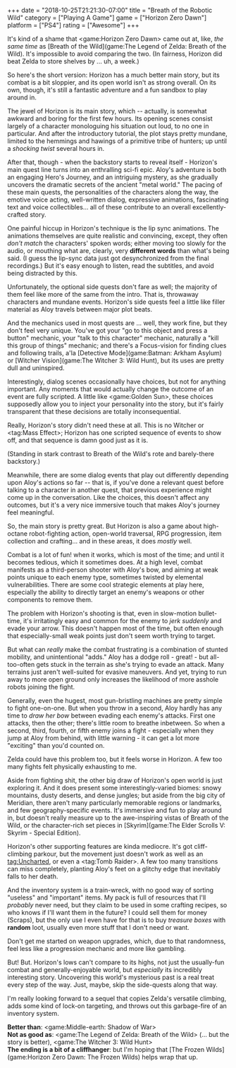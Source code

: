 +++
date = "2018-10-25T21:21:30-07:00"
title = "Breath of the Robotic Wild"
category = ["Playing A Game"]
game = ["Horizon Zero Dawn"]
platform = ["PS4"]
rating = ["Awesome"]
+++

It's kind of a shame that <game:Horizon Zero Dawn> came out at, like, <i>the same time</i> as [Breath of the Wild](game:The Legend of Zelda: Breath of the Wild).  It's impossible to avoid comparing the two.  (In fairness, Horizon did beat Zelda to store shelves by ... uh, a week.)

So here's the short version: Horizon has a much better main story, but its combat is a bit sloppier, and its open world isn't as strong overall.  On its own, though, it's still a fantastic adventure and a fun sandbox to play around in.

The jewel of Horizon is its main story, which -- actually, is somewhat awkward and boring for the first few hours.  Its opening scenes consist largely of a character monologuing his situation out loud, to no one in particular.  And after the introductory tutorial, the plot stays pretty mundane, limited to the hemmings and hawings of a primitive tribe of hunters; up until a <i>shocking twist</i> several hours in.

After that, though - when the backstory starts to reveal itself - Horizon's main quest line turns into an enthralling sci-fi epic.  Aloy's adventure is both an engaging Hero's Journey, and an intriguing mystery, as she gradually uncovers the dramatic secrets of the ancient "metal world."  The pacing of these main quests, the personalities of the characters along the way, the emotive voice acting, well-written dialog, expressive animations, fascinating text and voice collectibles... all of these contribute to an overall excellently-crafted story.

One painful hiccup in Horizon's technique is the lip sync animations.  The animations themselves are quite realistic and convincing, except, they often <i>don't match</i> the characters' spoken words; either moving too slowly for the audio, or mouthing what are, clearly, very <b>different words</b> than what's being said.  (I guess the lip-sync data just got desynchronized from the final recordings.)  But it's easy enough to listen, read the subtitles, and avoid being distracted by this.

Unfortunately, the optional side quests don't fare as well; the majority of them feel like more of the same from the intro.  That is, throwaway characters and mundane events.  Horizon's side quests feel a little like filler material as Aloy travels between major plot beats.

And the mechanics used in most quests are ... well, they work fine, but they don't feel very unique.  You've got your "go to this object and press a button" mechanic, your "talk to this character" mechanic, naturally a "kill this group of things" mechanic; and there's a Focus-vision for finding clues and following trails, a'la [Detective Mode](game:Batman: Arkham Asylum) or [Witcher Vision](game:The Witcher 3: Wild Hunt), but its uses are pretty dull and uninspired.

Interestingly, dialog scenes occasionally have choices, but not for anything important.  Any moments that would actually change the outcome of an event are fully scripted.  A little like <game:Golden Sun>, these choices supposedly allow you to inject your personality into the story, but it's fairly transparent that these decisions are totally inconsequential.

Really, Horizon's story didn't need these at all.  This is no Witcher or <tag:Mass Effect>; Horizon has one scripted sequence of events to show off, and that sequence is damn good just as it is.

(Standing in stark contrast to Breath of the Wild's rote and barely-there backstory.)

Meanwhile, there are some dialog events that play out differently depending upon Aloy's actions so far -- that is, if you've done a relevant quest before talking to a character in another quest, that previous experience might come up in the conversation.  Like the choices, this doesn't affect any outcomes, but it's a very nice immersive touch that makes Aloy's journey feel meaningful.

So, the main story is pretty great.  But Horizon is also a game about high-octane robot-fighting action, open-world traversal, RPG progression, item collection and crafting... and in these areas, it does <i>mostly</i> well.

Combat is a lot of fun! when it works, which is most of the time; and until it becomes tedious, which it sometimes does.  At a high level, combat manifests as a third-person shooter with Aloy's bow, and aiming at weak points unique to each enemy type, sometimes twisted by elemental vulnerabilities.  There are some cool strategic elements at play here, especially the ability to directly target an enemy's weapons or other components to remove them.

The problem with Horizon's shooting is that, even in slow-motion bullet-time, it's irritatingly easy and common for the enemy to <i>jerk suddenly</i> and evade your arrow.  This doesn't happen most of the time, but often enough that especially-small weak points just don't seem worth trying to target.

But what can <i>really</i> make the combat frustrating is a combination of stunted mobility, and unintentional "adds."  Aloy has a dodge roll - great! - but all-too-often gets stuck in the terrain as she's trying to evade an attack.  Many terrains just aren't well-suited for evasive maneuvers.  And yet, trying to run away to more open ground only increases the likelihood of more asshole robots joining the fight.

Generally, even the hugest, most gun-bristling machines are pretty simple to fight one-on-one.  But when you throw in a second, Aloy hardly has any time to <i>draw her bow</i> between evading each enemy's attacks.  First one attacks, then the other; there's little room to breathe inbetween.  So when a second, third, fourth, or fifth enemy joins a fight - especially when they jump at Aloy from behind, with little warning - it can get a lot more "exciting" than you'd counted on.

Zelda could have this problem too, but it feels worse in Horizon.  A few too many fights felt physically exhausting to me.

Aside from fighting shit, the other big draw of Horizon's open world is just exploring it.  And it does present some interestingly-varied biomes: snowy mountains, dusty deserts, and dense jungles; but aside from the big city of Meridian, there aren't many particularly memorable regions or landmarks, and few geography-specific events.  It's immersive and fun to play around in, but doesn't really measure up to the awe-inspiring vistas of Breath of the Wild, or the character-rich set pieces in [Skyrim](game:The Elder Scrolls V: Skyrim - Special Edition).

Horizon's other supporting features are kinda mediocre.  It's got cliff-climbing parkour, but the movement just doesn't work as well as an <tag:Uncharted>, or even a <tag:Tomb Raider>.  A few too many transitions can miss completely, planting Aloy's feet on a glitchy edge that inevitably falls to her death.

And the inventory system is a train-wreck, with no good way of sorting "useless" and "important" items.  My pack is full of resources that I'll <i>probably</i> never need, but they claim to be used in some crafting recipes, so who knows if I'll want them in the future?  I could sell them for money (Scraps), but the only use I even have for that is to buy <i>treasure boxes</i> with <b>random</b> loot, usually even more stuff that I don't need or want.

Don't get me started on weapon upgrades, which, due to that randomness, feel less like a progression mechanic and more like gambling.

But!  But.  Horizon's lows can't compare to its highs, not just the usually-fun combat and generally-enjoyable world, but <i>especially</i> its incredibly interesting story.  Uncovering this world's mysterious past is a real treat every step of the way.  Just, maybe, skip the side-quests along that way.

I'm really looking forward to a sequel that copies Zelda's versatile climbing, adds some kind of lock-on targeting, and throws out this garbage-fire of an inventory system.

<b>Better than</b>: <game:Middle-earth: Shadow of War>  
<b>Not as good as</b>: <game:The Legend of Zelda: Breath of the Wild> (... but the story is better), <game:The Witcher 3: Wild Hunt>  
<b>The ending is a bit of a cliffhanger</b>: but I'm hoping that [The Frozen Wilds](game:Horizon Zero Dawn: The Frozen Wilds) helps wrap that up.
